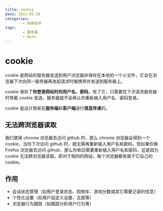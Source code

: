 ```yaml
---
title: cookie
date: 2022-05-30
categories:
        - 网络技术
tags:
        - 服务器
        - Note
---
```


# cookie

cookie 是网站的服务器发送到用户浏览器并保存在本地的一个小文件，它会在浏览器下次向同一服务器再发起请求时被携带并发送到服务器上。

cookie 保存了**你登录网站时的用户名、密码**，有了它，只需要在下次请求服务器时带着 cookie 发送，服务器就不会再让你重新输入用户名、密码登录。

cookie 是设计用来在**服务端**和**客户端**进行**信息传递**的。

## 无法跨浏览器读取

我们使用 chrome 浏览器去访问 github 时，那么 chrome 浏览器会得到一个 cookie，当你下次访问 github 时，就无需再重新输入用户名和密码。但如果你换 Firefox 浏览器去访问 github，那么你依旧需要重新输入用户名和密码，这是因为 cookie 无法跨浏览器读取。即对于相同的网站，每个浏览器都有属于它自己的 cookie。

## 作用

- 会话状态管理（如用户登录状态、购物车、游戏分数或其它需要记录的信息）
- 个性化设置（如用户自定义设置、主题等）
- 浏览器行为跟踪（如跟踪分析用户行为等）
